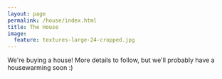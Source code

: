 ```yaml
---
layout: page
permalink: /house/index.html
title: The House
image:
  feature: textures-large-24-cropped.jpg
---
```



We're buying a house! More details to follow, but we'll probably have a housewarming soon :)
